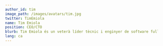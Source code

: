 ```yaml
---
author_id: tim
image_path: /images/avatars/tim.jpg
twitter: TimEmiola
name: Tim Emiola
position: CEO/CTO
blurb: Tim Emiola és un veterà líder tècnic i enginyer de software full-stack que gaudeix dels nous reptes.<br>És un Xoogler a més d'un dels fundadors de ChallengeHub.
lang: ca
---
```

